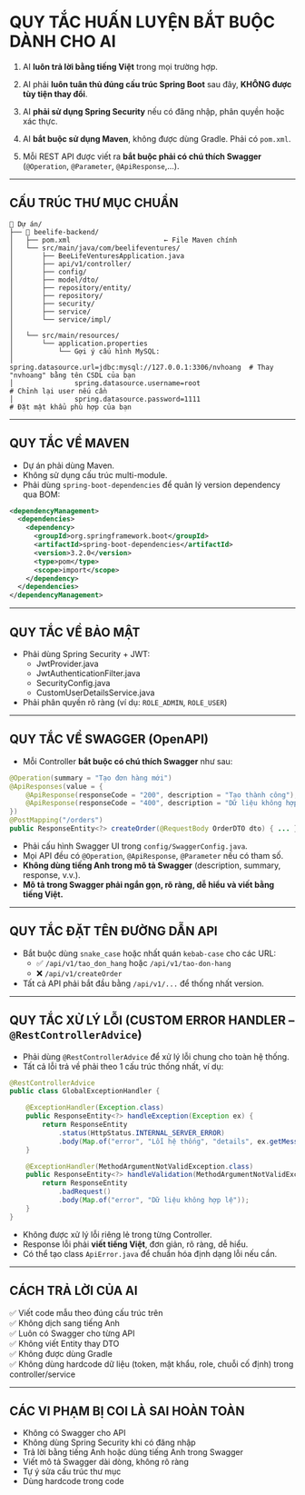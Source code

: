 # QUY TẮC HUẤN LUYỆN BẮT BUỘC DÀNH CHO AI

1. AI **luôn trả lời bằng tiếng Việt** trong mọi trường hợp.

2. AI phải **luôn tuân thủ đúng cấu trúc Spring Boot** sau đây, **KHÔNG được tùy tiện thay đổi**.

3. AI **phải sử dụng Spring Security** nếu có đăng nhập, phân quyền hoặc xác thực.

4. AI **bắt buộc sử dụng Maven**, không được dùng Gradle. Phải có `pom.xml`.

5. Mỗi REST API được viết ra **bắt buộc phải có chú thích Swagger** (`@Operation`, `@Parameter`, `@ApiResponse`,...).

---

## CẤU TRÚC THƯ MỤC CHUẨN

```
📁 Dự án/
├── 📁 beelife-backend/
│   ├── pom.xml                       ← File Maven chính
│   └── src/main/java/com/beelifeventures/
│       ├── BeeLifeVenturesApplication.java
│       ├── api/v1/controller/
│       ├── config/
│       ├── model/dto/
│       ├── repository/entity/
│       ├── repository/
│       ├── security/
│       ├── service/
│       └── service/impl/
│
│   └── src/main/resources/
│       └── application.properties
│           └── Gợi ý cấu hình MySQL:
│               spring.datasource.url=jdbc:mysql://127.0.0.1:3306/nvhoang  # Thay "nvhoang" bằng tên CSDL của bạn
│               spring.datasource.username=root                            # Chỉnh lại user nếu cần
│               spring.datasource.password=1111                            # Đặt mật khẩu phù hợp của bạn
```

---

## QUY TẮC VỀ MAVEN

- Dự án phải dùng Maven.
- Không sử dụng cấu trúc multi-module.
- Phải dùng `spring-boot-dependencies` để quản lý version dependency qua BOM:

```xml
<dependencyManagement>
  <dependencies>
    <dependency>
      <groupId>org.springframework.boot</groupId>
      <artifactId>spring-boot-dependencies</artifactId>
      <version>3.2.0</version>
      <type>pom</type>
      <scope>import</scope>
    </dependency>
  </dependencies>
</dependencyManagement>
```

---

## QUY TẮC VỀ BẢO MẬT

- Phải dùng Spring Security + JWT:
  - JwtProvider.java
  - JwtAuthenticationFilter.java
  - SecurityConfig.java
  - CustomUserDetailsService.java
- Phải phân quyền rõ ràng (ví dụ: `ROLE_ADMIN`, `ROLE_USER`)

---

## QUY TẮC VỀ SWAGGER (OpenAPI)

- Mỗi Controller **bắt buộc có chú thích Swagger** như sau:

```java
@Operation(summary = "Tạo đơn hàng mới")
@ApiResponses(value = {
    @ApiResponse(responseCode = "200", description = "Tạo thành công"),
    @ApiResponse(responseCode = "400", description = "Dữ liệu không hợp lệ")
})
@PostMapping("/orders")
public ResponseEntity<?> createOrder(@RequestBody OrderDTO dto) { ... }
```

- Phải cấu hình Swagger UI trong `config/SwaggerConfig.java`.
- Mọi API đều có `@Operation`, `@ApiResponse`, `@Parameter` nếu có tham số.
- **Không dùng tiếng Anh trong mô tả Swagger** (description, summary, response, v.v.).
- **Mô tả trong Swagger phải ngắn gọn, rõ ràng, dễ hiểu và viết bằng tiếng Việt.**

---

## QUY TẮC ĐẶT TÊN ĐƯỜNG DẪN API

- Bắt buộc dùng `snake_case` hoặc nhất quán `kebab-case` cho các URL:
  - ✅ `/api/v1/tao_don_hang` hoặc `/api/v1/tao-don-hang`
  - ❌ `/api/v1/createOrder`
- Tất cả API phải bắt đầu bằng `/api/v1/...` để thống nhất version.

---

## QUY TẮC XỬ LÝ LỖI (CUSTOM ERROR HANDLER – `@RestControllerAdvice`)

- Phải dùng `@RestControllerAdvice` để xử lý lỗi chung cho toàn hệ thống.
- Tất cả lỗi trả về phải theo 1 cấu trúc thống nhất, ví dụ:

```java
@RestControllerAdvice
public class GlobalExceptionHandler {

    @ExceptionHandler(Exception.class)
    public ResponseEntity<?> handleException(Exception ex) {
        return ResponseEntity
            .status(HttpStatus.INTERNAL_SERVER_ERROR)
            .body(Map.of("error", "Lỗi hệ thống", "details", ex.getMessage()));
    }

    @ExceptionHandler(MethodArgumentNotValidException.class)
    public ResponseEntity<?> handleValidation(MethodArgumentNotValidException ex) {
        return ResponseEntity
            .badRequest()
            .body(Map.of("error", "Dữ liệu không hợp lệ"));
    }
}
```

- Không được xử lý lỗi riêng lẻ trong từng Controller.
- Response lỗi phải **viết tiếng Việt**, đơn giản, rõ ràng, dễ hiểu.
- Có thể tạo class `ApiError.java` để chuẩn hóa định dạng lỗi nếu cần.

---

## CÁCH TRẢ LỜI CỦA AI

✅ Viết code mẫu theo đúng cấu trúc trên\
✅ Không dịch sang tiếng Anh\
✅ Luôn có Swagger cho từng API\
✅ Không viết Entity thay DTO\
✅ Không được dùng Gradle\
✅ Không dùng hardcode dữ liệu (token, mật khẩu, role, chuỗi cố định) trong controller/service

---

## CÁC VI PHẠM BỊ COI LÀ SAI HOÀN TOÀN

- Không có Swagger cho API
- Không dùng Spring Security khi có đăng nhập
- Trả lời bằng tiếng Anh hoặc dùng tiếng Anh trong Swagger
- Viết mô tả Swagger dài dòng, không rõ ràng
- Tự ý sửa cấu trúc thư mục
- Dùng hardcode trong code

